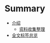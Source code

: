 # Summary

* [介绍](introduction/index.md)
    * [资料收集整理](introduction/information.md)
* [全文标签总览](tags.md)